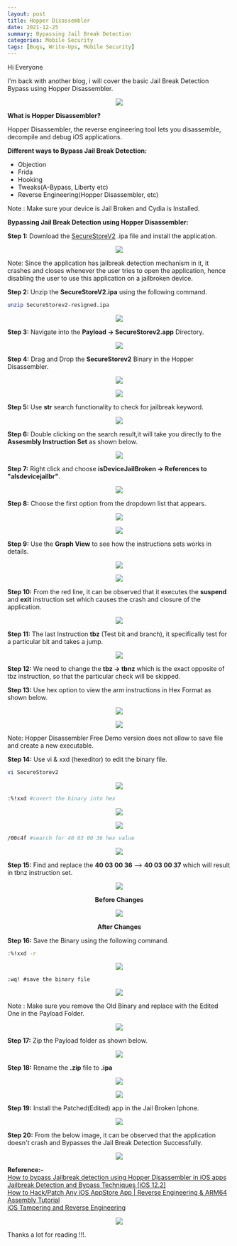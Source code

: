 ```yaml
---
layout: post
title: Hopper Disassembler
date: 2021-12-25
summary: Bypassing Jail Break Detection
categories: Mobile Security
tags: [Bugs, Write-Ups, Mobile Security]
---
```


Hi Everyone

I'm back with another blog, i will cover the basic Jail Break Detection Bypass using Hopper Disassembler.

<p align="center">
  <img src="/images/hopper/hopper.jpeg">
</p>

**What is Hopper Disassembler?**

Hopper Disassembler, the reverse engineering tool lets you disassemble, decompile and debug iOS applications.

**Different ways to Bypass Jail Break Detection:**

* Objection
* Frida
* Hooking
* Tweaks(A-Bypass, Liberty etc)
* Reverse Engineering(Hopper Disassembler, etc)

Note : Make sure your device is Jail Broken and Cydia is Installed.

**Bypassing Jail Break Detection using Hopper Disassembler:**

**Step 1:** Download the [SecureStoreV2](https://mega.nz/folder/dJ1FUaYZ#Qx5tDEUEAaikBom9BviiwA) .ipa file and install the application.

<p align="center">
  <img src="/images/hopper/app.png">
</p>
  
Note: Since the application has jailbreak detection mechanism in it, it crashes and closes whenever the user tries to open the application, hence disabling the user to use this application on a jailbroken device.

**Step 2:** Unzip the **SecureStoreV2.ipa** using the following command.

  ```bash
  unzip SecureStorev2-resigned.ipa
  ```
<p align="center">
  <img src="/images/hopper/extract.png">
</p>
  
**Step 3:** Navigate into the **Payload -> SecureStorev2.app** Directory.

<p align="center">
  <img src="/images/hopper/new.png">
</p>

**Step 4:** Drag and Drop the **SecureStorev2** Binary in the Hopper Disassembler.

<p align="center">
  <img src="/images/hopper/drag.png">
</p>

<p align="center">
  <img src="/images/hopper/assembler.png">
</p>

**Step 5:** Use **str** search functionality to check for jailbreak keyword.

<p align="center">
  <img src="/images/hopper/keyword.png">
</p>

**Step 6:** Double clicking on the search result,it will take you directly to the **Assesmbly Instruction Set** as shown below.

<p align="center">
  <img src="/images/hopper/set.png">
</p>

**Step 7:** Right click and choose **isDeviceJailBroken -> References to "alsdevicejailbr"**.

<p align="center">
  <img src="/images/hopper/reference.png">
</p>

**Step 8:** Choose the first option from the dropdown list that appears.

<p align="center">
  <img src="/images/hopper/dropdown.png">
</p>

<p align="center">
  <img src="/images/hopper/another.png">
</p>

**Step 9:** Use the **Graph View** to see how the instructions sets works in details.

<p align="center">
  <img src="/images/hopper/graph.png">
</p>

<p align="center">
  <img src="/images/hopper/broken.png">
</p>

**Step 10:** From the red line, it can be observed that it executes the **suspend** and **exit** instruction set which causes the crash and closure of the application.

<p align="center">
  <img src="/images/hopper/block.png">
</p>

**Step 11:** The last Instruction **tbz** (Test bit and branch), it specifically test for a particular bit and takes a jump.

<p align="center">
  <img src="/images/hopper/tbz.png">
</p>

**Step 12:** We need to change the **tbz -> tbnz** which is the exact opposite of tbz instruction, so that the particular check will be skipped.

**Step 13:** Use hex option to view the arm instructions in Hex Format as shown below.

<p align="center">
  <img src="/images/hopper/hex.png">
</p>

<p align="center">
  <img src="/images/hopper/change.png">
</p>

Note: Hopper Disassembler Free Demo version does not allow to save file and create a new executable.

**Step 14:** Use vi & xxd (hexeditor) to edit the binary file.

```bash
vi SecureStorev2
```

<p align="center">
  <img src="/images/hopper/vi.png">
</p>

```bash
:%!xxd #covert the binary into hex
```

<p align="center">
  <img src="/images/hopper/xxd.png">
</p>

<p align="center">
  <img src="/images/hopper/editor.png">
</p>

```bash
/00c4f #search for 40 03 00 36 hex value
```

<p align="center">
  <img src="/images/hopper/search.png">
</p>

**Step 15:** Find and replace the **40 03 00 36** --> **40 03 00 37** which will result in tbnz instruction set.

<p align="center">
  <img src="/images/hopper/inside.png">
</p>

<p align="center"><strong>Before Changes</strong></p>

<p align="center">
  <img src="/images/hopper/outside.png">
</p>

<p align="center"><strong>After Changes</strong></p>

**Step 16:** Save the Binary using the following command.

```bash
:%!xxd -r
```

<p align="center">
  <img src="/images/hopper/reverse.png">
</p>


```
:wq! #save the binary file
```

<p align="center">
  <img src="/images/hopper/save.png">
</p>

Note : Make sure you remove the Old Binary and replace with the Edited One in the Payload Folder.

<p align="center">
  <img src="/images/hopper/old.png">
</p>

**Step 17:** Zip the Payload folder as shown below.

<p align="center">
  <img src="/images/hopper/payload.png">
</p>

**Step 18:** Rename the **.zip** file to **.ipa**

<p align="center">
  <img src="/images/hopper/rename.png">
</p>

<p align="center">
  <img src="/images/hopper/ipa.png">
</p>

**Step 19:** Install the Patched(Edited) app in the Jail Broken Iphone.

<p align="center">
  <img src="/images/hopper/securev2.png">
</p>

**Step 20:** From the below image, it can be observed that the application doesn't crash and Bypasses the Jail Break Detection Successfully.

<p align="center">
  <img src="/images/hopper/working.png">
</p>

**Reference:-**    
[How to bypass Jailbreak detection using Hopper Disassembler in iOS apps](https://www.youtube.com/watch?v=fW8ZleDki4U)     
[Jailbreak Detection and Bypass Techniques [iOS 12.2]](https://ub3rsick.github.io/2019/10/24/jb-detec-bypass/)                
[How to Hack/Patch Any iOS AppStore App | Reverse Engineering & ARM64 Assembly Tutorial](https://www.youtube.com/watch?v=bm1U-c-YVTw)            
[iOS Tampering and Reverse Engineering](https://github.com/OWASP/owasp-mstg/blob/master/Document/0x06c-Reverse-Engineering-and-Tampering.md)

<p align="center">
  <img src="https://media.giphy.com/media/8DihcJnSLzLHNfgf14/giphy.gif">
</p>

Thanks a lot for reading !!!.
